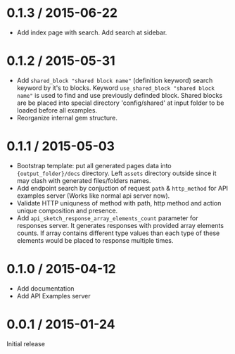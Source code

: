 # 0.1.3 / 2015-06-22
- Add index page with search. Add search at sidebar.

# 0.1.2 / 2015-05-31

- Add `shared_block "shared block name"` (definition keyword) search keyword by it's to blocks. Keyword `use_shared_block "shared block name"` is used to find and use previously definded block. Shared blocks are be placed into special directory 'config/shared' at input folder to be loaded before all examples.
- Reorganize internal gem structure.

# 0.1.1 / 2015-05-03

- Bootstrap template: put all generated pages data into `{output_folder}/docs` directory. Left `assets` directory outside since it may clash with generated files/folders names.
- Add endpoint search by conjuction of request `path` & `http_method` for API examples server (Works like normal api server now).
- Validate HTTP uniquness of method with path, http method and action unique composition and presence.
- Add `api_sketch_response_array_elements_count` parameter for responses server. It generates responses with provided array elements counts. If array contains different type values than each type of these elements would be placed to response multiple times.

# 0.1.0 / 2015-04-12

- Add documentation
- Add API Examples server

# 0.0.1 / 2015-01-24

Initial release
